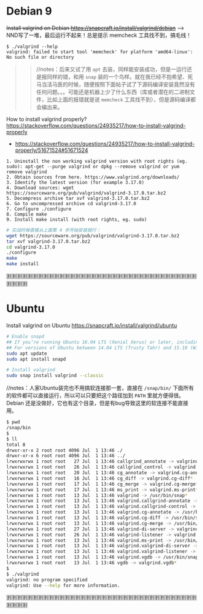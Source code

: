 
# Debian 9

~~Install valgrind on Debian https://snapcraft.io/install/valgrind/debian~~  -->  NND写了一堆，最后运行不起来！总是提示 memcheck 工具找不到，搞毛线！
```
$ ./valgrind --help
valgrind: failed to start tool 'memcheck' for platform 'amd64-linux': No such file or directory
```

>> //notes：后来又试了用 `apt` 去装，同样能安装成功，但是一运行还是报同样的错，和用 `snap` 装的一个鸟样。就在我已经不抱希望、死马当活马医的时候，随便按照下面帖子试了下源码编译安装竟然没有任何问题。。。可能还是机器上少了什么东西（库或者潜在的二进制文件，比如上面的报错就是说 `memcheck` 工具找不到），但是源码编译都会编出来。

How to install valgrind properly? https://stackoverflow.com/questions/24935217/how-to-install-valgrind-properly
- https://stackoverflow.com/questions/24935217/how-to-install-valgrind-properly/51671524#51671524
```console
1. Uninstall the non working valgrind version with root rights (eg. sudo): apt-get --purge valgrind or dpkg --remove valgrind or yum remove valgrind
2. Obtain sources from here. https://www.valgrind.org/downloads/
3. Identify the latest version (for example 3.17.0)
4. Download sources: wget https://sourceware.org/pub/valgrind/valgrind-3.17.0.tar.bz2
5. Decompress archive tar xvf valgrind-3.17.0.tar.bz2
6. Go to uncompressed archive cd valgrind-3.17.0
7. Configure ./configure
8. Compile make
9. Install make install (with root rights, eg. sudo)
```
```sh
# 实战时候直接从上面第 4 步开始安装就行：
wget https://sourceware.org/pub/valgrind/valgrind-3.17.0.tar.bz2
tar xvf valgrind-3.17.0.tar.bz2
cd valgrind-3.17.0
./configure
make
make install
```

:u5272::u5272::u5272::u5272::u5272::u5272::u5272::u5272::u5272::u5272::u5272::u5272::u5272::u5272::u5272::u5272::u5272::u5272::u5272::u5272::u5272::u5272::u5272::u5272::u5272::u5272::u5272::u5272::u5272::u5272::u5272::u5272::u5272::u5272::u5272::u5272::u5272::u5272::u5272::u5272:

# Ubuntu

Install valgrind on Ubuntu https://snapcraft.io/install/valgrind/ubuntu
```sh
# Enable snapd
## If you’re running Ubuntu 16.04 LTS (Xenial Xerus) or later, including Ubuntu 18.04 LTS (Bionic Beaver) and Ubuntu 20.04 LTS (Focal Fossa), you don’t need to do anything. Snap is already installed and ready to go.
## For versions of Ubuntu between 14.04 LTS (Trusty Tahr) and 15.10 (Wily Werewolf), as well as Ubuntu flavours that don’t include snap by default, snap can be installed from the Ubuntu Software Centre by searching for snapd. Alternatively, snapd can be installed from the command line:
sudo apt update
sudo apt install snapd

# Install valgrind
sudo snap install valgrind --classic
```

//notes：人家Ubuntu装完也不用搞软连接那一套，直接在 `/snap/bin/` 下面所有的软件都可以直接运行，所以可以只要把这个路径加到 `PATH` 里就方便得很。Debian 还是没做好，它也有这个目录，但是有bug导致这里的软连接不能直接用。
```sh
$ pwd
/snap/bin
$ 
$ ll
total 8
drwxr-xr-x 2 root root 4096 Jul  1 13:46 ./
drwxr-xr-x 6 root root 4096 Jul  1 13:46 ../
lrwxrwxrwx 1 root root   27 Jul  1 13:46 callgrind_annotate -> valgrind.callgrind-annotate*
lrwxrwxrwx 1 root root   26 Jul  1 13:46 callgrind_control -> valgrind.callgrind-control*
lrwxrwxrwx 1 root root   20 Jul  1 13:46 cg_annotate -> valgrind.cg-annotate*
lrwxrwxrwx 1 root root   16 Jul  1 13:46 cg_diff -> valgrind.cg-diff*
lrwxrwxrwx 1 root root   17 Jul  1 13:46 cg_merge -> valgrind.cg-merge*
lrwxrwxrwx 1 root root   17 Jul  1 13:46 ms_print -> valgrind.ms-print*
lrwxrwxrwx 1 root root   13 Jul  1 13:46 valgrind -> /usr/bin/snap*
lrwxrwxrwx 1 root root   13 Jul  1 13:46 valgrind.callgrind-annotate -> /usr/bin/snap*
lrwxrwxrwx 1 root root   13 Jul  1 13:46 valgrind.callgrind-control -> /usr/bin/snap*
lrwxrwxrwx 1 root root   13 Jul  1 13:46 valgrind.cg-annotate -> /usr/bin/snap*
lrwxrwxrwx 1 root root   13 Jul  1 13:46 valgrind.cg-diff -> /usr/bin/snap*
lrwxrwxrwx 1 root root   13 Jul  1 13:46 valgrind.cg-merge -> /usr/bin/snap*
lrwxrwxrwx 1 root root   27 Jul  1 13:46 valgrind-di-server -> valgrind.valgrind-di-server*
lrwxrwxrwx 1 root root   26 Jul  1 13:46 valgrind-listener -> valgrind.valgrind-listener*
lrwxrwxrwx 1 root root   13 Jul  1 13:46 valgrind.ms-print -> /usr/bin/snap*
lrwxrwxrwx 1 root root   13 Jul  1 13:46 valgrind.valgrind-di-server -> /usr/bin/snap*
lrwxrwxrwx 1 root root   13 Jul  1 13:46 valgrind.valgrind-listener -> /usr/bin/snap*
lrwxrwxrwx 1 root root   13 Jul  1 13:46 valgrind.vgdb -> /usr/bin/snap*
lrwxrwxrwx 1 root root   13 Jul  1 13:46 vgdb -> valgrind.vgdb*
$ 
$ ./valgrind
valgrind: no program specified
valgrind: Use --help for more information.
```

:u5272::u5272::u5272::u5272::u5272::u5272::u5272::u5272::u5272::u5272::u5272::u5272::u5272::u5272::u5272::u5272::u5272::u5272::u5272::u5272::u5272::u5272::u5272::u5272::u5272::u5272::u5272::u5272::u5272::u5272::u5272::u5272::u5272::u5272::u5272::u5272::u5272::u5272::u5272::u5272:
